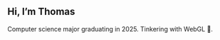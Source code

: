 ## Hi, I’m Thomas

Computer science major graduating in 2025. Tinkering with WebGL :eyes:. 
<!---
ThomasMinn/ThomasMinn is a ✨ special ✨ repository because its `README.md` (this file) appears on your GitHub profile.
You can click the Preview link to take a look at your changes.
--->
